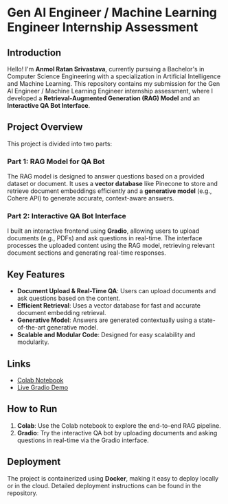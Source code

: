 # Gen AI Engineer / Machine Learning Engineer Internship Assessment

## Introduction
Hello! I'm **Anmol Ratan Srivastava**, currently pursuing a Bachelor's in Computer Science Engineering with a specialization in Artificial Intelligence and Machine Learning. This repository contains my submission for the Gen AI Engineer / Machine Learning Engineer internship assessment, where I developed a **Retrieval-Augmented Generation (RAG) Model** and an **Interactive QA Bot Interface**.

## Project Overview
This project is divided into two parts:

### Part 1: RAG Model for QA Bot
The RAG model is designed to answer questions based on a provided dataset or document. It uses a **vector database** like Pinecone to store and retrieve document embeddings efficiently and a **generative model** (e.g., Cohere API) to generate accurate, context-aware answers.

### Part 2: Interactive QA Bot Interface
I built an interactive frontend using **Gradio**, allowing users to upload documents (e.g., PDFs) and ask questions in real-time. The interface processes the uploaded content using the RAG model, retrieving relevant document sections and generating real-time responses.

## Key Features
- **Document Upload & Real-Time QA**: Users can upload documents and ask questions based on the content.
- **Efficient Retrieval**: Uses a vector database for fast and accurate document embedding retrieval.
- **Generative Model**: Answers are generated contextually using a state-of-the-art generative model.
- **Scalable and Modular Code**: Designed for easy scalability and modularity.

## Links

- [Colab Notebook](<insert-colab-link>)  
- [Live Gradio Demo](<insert-gradio-link>)

## How to Run
1. **Colab**: Use the Colab notebook to explore the end-to-end RAG pipeline.
2. **Gradio**: Try the interactive QA bot by uploading documents and asking questions in real-time via the Gradio interface.

## Deployment
The project is containerized using **Docker**, making it easy to deploy locally or in the cloud. Detailed deployment instructions can be found in the repository.

